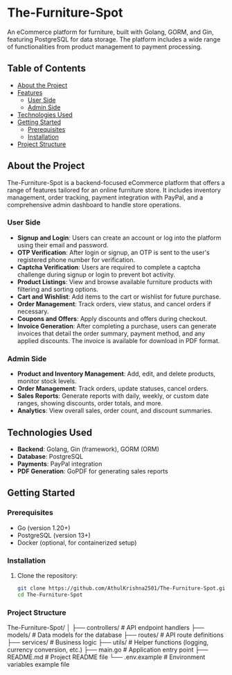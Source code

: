 # The-Furniture-Spot

An eCommerce platform for furniture, built with Golang, GORM, and Gin, featuring PostgreSQL for data storage. The platform includes a wide range of functionalities from product management to payment processing.

## Table of Contents
- [About the Project](#about-the-project)
- [Features](#features)
  - [User Side](#user-side)
  - [Admin Side](#admin-side)
- [Technologies Used](#technologies-used)
- [Getting Started](#getting-started)
  - [Prerequisites](#prerequisites)
  - [Installation](#installation)
- [Project Structure](#project-structure)

## About the Project
The-Furniture-Spot is a backend-focused eCommerce platform that offers a range of features tailored for an online furniture store. It includes inventory management, order tracking, payment integration with PayPal, and a comprehensive admin dashboard to handle store operations.

### User Side
- **Signup and Login**: Users can create an account or log into the platform using their email and password.
- **OTP Verification**: After login or signup, an OTP is sent to the user's registered phone number for verification.
- **Captcha Verification**: Users are required to complete a captcha challenge during signup or login to prevent bot activity.
- **Product Listings**: View and browse available furniture products with filtering and sorting options.
- **Cart and Wishlist**: Add items to the cart or wishlist for future purchase.
- **Order Management**: Track orders, view status, and cancel orders if necessary.
- **Coupons and Offers**: Apply discounts and offers during checkout.
- **Invoice Generation**: After completing a purchase, users can generate invoices that detail the order summary, payment method, and any applied discounts. The invoice is available for download in PDF format.

### Admin Side
- **Product and Inventory Management**: Add, edit, and delete products, monitor stock levels.
- **Order Management**: Track orders, update statuses, cancel orders.
- **Sales Reports**: Generate reports with daily, weekly, or custom date ranges, showing discounts, order totals, and more.
- **Analytics**: View overall sales, order count, and discount summaries.

## Technologies Used
- **Backend**: Golang, Gin (framework), GORM (ORM)
- **Database**: PostgreSQL
- **Payments**: PayPal integration
- **PDF Generation**: GoPDF for generating sales reports

## Getting Started
### Prerequisites
- Go (version 1.20+)
- PostgreSQL (version 13+)
- Docker (optional, for containerized setup)

### Installation
1. Clone the repository:
   ```bash
   git clone https://github.com/AthulKrishna2501/The-Furniture-Spot.git
   cd The-Furniture-Spot


### Project Structure
The-Furniture-Spot/
│
├── controllers/        # API endpoint handlers
├── models/             # Data models for the database
├── routes/             # API route definitions
├── services/           # Business logic
├── utils/              # Helper functions (logging, currency conversion, etc.)
├── main.go             # Application entry point
├── README.md           # Project README file
└── .env.example        # Environment variables example file


